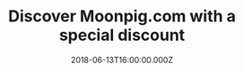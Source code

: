 ---
campaign-uuid: "c-e62435a3-8174-45b8-b525-c91836e73807"
type: "Preview"
category: "Gift"
date: "2018-06-13T16:00:00.000Z"
end-date: "2018-10-13T16:00:00.000Z"
disable-form: false
is_promoted: false
has_entry_page: true
title: "Discover Moonpig.com with a special discount"
competition-description: "<p>Personalised cards for every occasion. Discover our online\
  \ greeting cards, personalised cards, and photo cards that make others look simply\
  \ boring.\n<br />\nMake their day brilliant with our wide range of personalised\
  \ cards and unique gifts for her and him. We have online greeting cards, personalised\
  \ cards, and photo upload cards that make others look boring. Shop our online card\
  \ range.\nPLUS, many Unique gift options</p>\n"
hero-header: "Discover Moonpig.com with a special discount"
terms-confirmation: "N/A"
banner-img: "https://assets.expresslyapp.com/asset-97faf852-4f9b-48d3-817e-b978e1426d2d.jpg"
logo-left-href: "http://www.moonpig.com"
logo-left-image: "https://assets.expresslyapp.com/asset-428b68db-5ddc-4122-84d8-4245c00b1542.jpg"
logo-left-title: "Moonpig"
bg-image-hero: "https://assets.expresslyapp.com/asset-0a958ab0-9636-433d-b6f2-b5c2df86a1db.jpg"
bg-image-first: "https://assets.expresslyapp.com/asset-5d9480d7-d2f5-4b53-b2b7-fdfcd03d979d.jpg"
bg-image-second: "https://assets.expresslyapp.com/asset-b39a4c4b-b4d2-4c4c-bd6b-970b294fb9b7.jpg"
section1-content: "<p>Personalised cards for every occasion\nDiscover our online greeting\
  \ cards, personalised cards, and photo cards that make others look simply boring.</p>\n"
section2-content: "<p>Make their day brilliant with our wide range of personalised\
  \ cards and unique gifts for her and him. We have online greeting cards, personalised\
  \ cards, and photo upload cards that make others look boring. Shop our online card\
  \ range.\nPLUS, many Unique gift options</p>\n"
entry-title: "Discover Moonpig.com with a special discount"
entry-content: "<p>Enter to win £100 pounds pre-paid credit</p>\n"
has-winner: false
prize-description: "£100 pounds pre-paid credit"
country-restrictions:
- "GB"
---